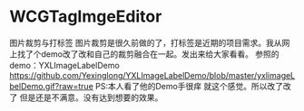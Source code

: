 # WCGTagImgeEditor
图片裁剪与打标签
图片裁剪是很久前做的了，打标签是近期的项目需求。我从网上找了个demo改了改和自己的裁剪融合在一起。发出来给大家看看。
参照的demo：YXLImageLabelDemo
https://github.com/Yexinglong/YXLImageLabelDemo/blob/master/yxlimageLbelDemo.gif?raw=true
PS:本人看了他的Demo手很痒 就这个感觉。所以改了改了 但是还是不满意。没有达到想要的效果。
